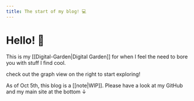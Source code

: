 ```yaml
---
title: The start of my blog! 💻
---
```

# Hello! 👋 
This is my [[Digital-Garden|Digital Garden]] for when I feel the need to  bore you with stuff I find cool.

check out the graph view on the right to start exploring!

As of Oct 5th, this blog is a [[note|WIP]]. Please have a look at my GitHub and my main site at the bottom ↓
